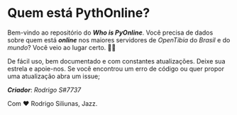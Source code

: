 # Quem está PythOnline?

Bem-vindo ao repositório do _**Who is PyOnline**_. Você precisa de dados sobre quem está _**online**_ nos maiores servidores de _OpenTibia_ do _Brasil_ e do _mundo_? Você veio ao lugar certo. 🥳🎉

De fácil uso, bem documentado e com constantes atualizações. Deixe sua estrela e apoie-nos. Se você encontrou um erro de código ou quer propor uma atualização abra um issue;

_**Criador**_: 
_Rodrigo S#7737_

Com ❤️ Rodrigo Siliunas, Jazz.
